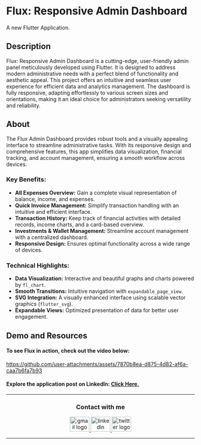 # Flux: Responsive Admin Dashboard
A new Flutter Application.


## Description
Flux: Responsive Admin Dashboard is a cutting-edge, user-friendly admin panel meticulously developed using Flutter. It is designed to address modern administrative needs with a perfect blend of functionality and aesthetic appeal. This project offers an intuitive and seamless user experience for efficient data and analytics management. The dashboard is fully responsive, adapting effortlessly to various screen sizes and orientations, making it an ideal choice for administrators seeking versatility and reliability.


## About
The Flux Admin Dashboard provides robust tools and a visually appealing interface to streamline administrative tasks. With its responsive design and comprehensive features, this app simplifies data visualization, financial tracking, and account management, ensuring a smooth workflow across devices.


### Key Benefits:
- **All Expenses Overview:** Gain a complete visual representation of balance, income, and expenses.
- **Quick Invoice Management:** Simplify transaction handling with an intuitive and efficient interface.
- **Transaction History:** Keep track of financial activities with detailed records, income charts, and a card-based overview.
- **Investments & Wallet Management:** Streamline account management with a centralized dashboard.
- **Responsive Design:** Ensures optimal functionality across a wide range of devices.


### Technical Highlights:
- **Data Visualization:** Interactive and beautiful graphs and charts powered by `fl_chart`.
- **Smooth Transitions:** Intuitive navigation with `expandable_page_view`.
- **SVG Integration:** A visually enhanced interface using scalable vector graphics (`flutter_svg`).
- **Expandable Views:** Optimized presentation of data for better user engagement.


## Demo and Resources
#### To see **Flux** in action, check out the video below:
https://github.com/user-attachments/assets/7870b8ea-d875-4d82-af6a-caa7b6fa7b93


#### Explore the application post on LinkedIn: <a target="_blank" href="*************"> Click Here. </a>

-----

<h3 align="center">
    Contact with me
</h3>

<div align="center">
  <a href="mailto:a7medhanyshokry@gmail.com" target="_blank">
    <img src="https://skillicons.dev/icons?i=gmail&theme=light" width="52" height="40" alt="gmail logo"/> 
  </a>
  <a href="https://www.linkedin.com/in/theahmedhany/" target="_blank">
    <img src="https://skillicons.dev/icons?i=linkedin&theme=dark" width="52" height="40" alt="linkedin logo"/>
  </a>
  <a href="https://x.com/theahmedhany" target="_blank">
    <img src="https://skillicons.dev/icons?i=twitter&theme=dark" width="52" height="40" alt="twitter logo"/>
  </a>
</div>

-----
